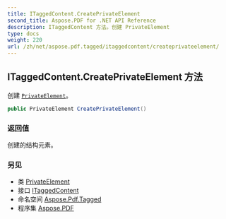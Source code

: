 ```yaml
---
title: ITaggedContent.CreatePrivateElement
second_title: Aspose.PDF for .NET API Reference
description: ITaggedContent 方法。创建 PrivateElement
type: docs
weight: 220
url: /zh/net/aspose.pdf.tagged/itaggedcontent/createprivateelement/
---
```

## ITaggedContent.CreatePrivateElement 方法

创建 [`PrivateElement`](../../../aspose.pdf.logicalstructure/privateelement/)。

```csharp
public PrivateElement CreatePrivateElement()
```

### 返回值

创建的结构元素。

### 另见

* 类 [PrivateElement](../../../aspose.pdf.logicalstructure/privateelement/)
* 接口 [ITaggedContent](../)
* 命名空间 [Aspose.Pdf.Tagged](../../../aspose.pdf.tagged/)
* 程序集 [Aspose.PDF](../../../)